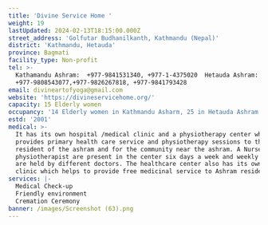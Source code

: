 ```yaml
---
title: 'Divine Service Home '
weight: 19
lastUpdated: 2024-02-13T18:15:00.000Z
street_address: 'Golfutar Budhanilkanth, Kathmandu (Nepal)'
district: 'Kathmandu, Hetauda'
province: Bagmati
facility_type: Non-profit
tel: >-
  Kathamandu Ashram:  +977-9841531340, +977-1-4375020  Hetauda Ashram: 
  +977-9808543077,+977-9826267818, +977-9841793428
email: divineartofyoga@gmail.com
website: 'https://divineservicehome.org/'
capacity: 15 Elderly women
occupancy: '14 Elderly women in Kathmandu Asharm, 25 in Hetauda Ashram'
estd: '2001'
medical: >-
  It has its own hospital /medical clinic and a physiotherapy center which
  provides primary health care service and physiotherapy sessions to the
  resident of the ashram and for the community near the ashram. A Nurse and
  physiotherapist are present in the center six days a week and weekly checkups
  are held by different doctors. The healthcare center also has its own medical
  clinic which helps to provide free medicinal service to Ashram residents.
services: |-
  Medical Check-up
  Friendly environment
  Cremation Ceremony
banner: /images/Screenshot (63).png
---
```


